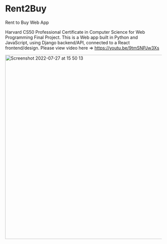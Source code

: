 # Rent2Buy
Rent to Buy Web App

Harvard CS50 Professional Certificate in Computer Science for Web Programming 
Final Project. This is a Web app built in Python and JavaScript, using Django backend/API, connected to a 
React frontend/design. Please view video here => https://youtu.be/9tmSNPJw3Xs 

<img width="593" alt="Screenshot 2022-07-27 at 15 50 13" src="https://user-images.githubusercontent.com/63313596/181553801-cfb8bf2c-902e-4322-9fe0-43adb1efcac5.png">
